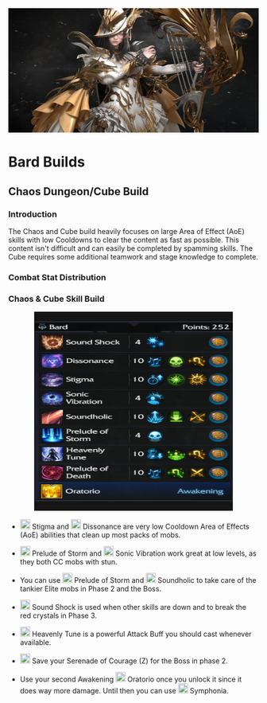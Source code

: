 <img src="https://github.com/patricklleclerc/Lost-Ark/blob/main/misc/image_2022-02-12_151021.png" width="1000" height="250">

# Bard Builds

  ## Chaos Dungeon/Cube Build
  
  ### Introduction
  
The Chaos and Cube build heavily focuses on large Area of Effect (AoE) skills with low Cooldowns to clear the content as fast as possible. This content isn't difficult and can easily be completed by spamming skills. The Cube requires some additional teamwork and stage knowledge to complete.

### Combat Stat Distribution

### Chaos & Cube Skill Build

<p align="center">
  <img 
    width="400"
    height="400"
    src="https://github.com/patricklleclerc/Lost-Ark/blob/main/misc/Screenshot%202022-02-17%20at%2002-43-36%20Bard%20Chaos%20Dungeon%20and%20Cube%20Guide%20for%20Lost%20Ark%20on%20Maxroll%20gg.png"
  >
</p>

- <img src="https://d3planner-assets.maxroll.gg/lost-ark/icons/bd_skill_01_8.png" width="20" height="20"> Stigma and <img src="https://d3planner-assets.maxroll.gg/lost-ark/icons/bd_skill_01_5.png" width="20" height="20"> Dissonance are very low Cooldown Area of Effects (AoE) abilities that clean up most packs of mobs.

- <img src="https://d3planner-assets.maxroll.gg/lost-ark/icons/bd_skill_01_7.png" width="20" height="20"> Prelude of Storm and <img src="https://d3planner-assets.maxroll.gg/lost-ark/icons/bd_skill_01_13.png" width="20" height="20"> Sonic Vibration work great at low levels, as they both CC mobs with stun.

- You can use <img src="https://d3planner-assets.maxroll.gg/lost-ark/icons/bd_skill_01_11.png" width="20" height="20"> Prelude of Storm and <img src="https://d3planner-assets.maxroll.gg/lost-ark/icons/bd_skill_01_13.png" width="20" height="20"> Soundholic to take care of the tankier Elite mobs in Phase 2 and the Boss.

- <img src="https://d3planner-assets.maxroll.gg/lost-ark/icons/bd_skill_01_1.png" width="20" height="20"> Sound Shock is used when other skills are down and to break the red crystals in Phase 3.

- <img src="https://d3planner-assets.maxroll.gg/lost-ark/icons/bd_skill_01_12.png" width="20" height="20"> Heavenly Tune is a powerful Attack Buff you should cast whenever available.

- <img src="https://d3planner-assets.maxroll.gg/lost-ark/icons/bd_skill_01_19.png" width="20" height="20"> Save your Serenade of Courage (Z) for the Boss in phase 2.

- Use your second Awakening <img src="https://d3planner-assets.maxroll.gg/lost-ark/icons/bd_skill_01_25.png" width="20" height="20"> Oratorio once you unlock it since it does way more damage. Until then you can use <img src="https://d3planner-assets.maxroll.gg/lost-ark/icons/bd_skill_01_23.png" width="20" height="20"> Symphonia. 







